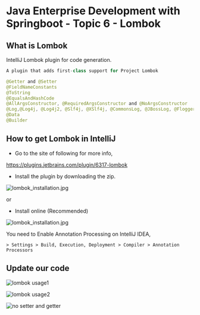 # Java Enterprise Development with Springboot - Topic 6 - Lombok

## What is Lombok

IntelliJ Lombok plugin for code generation.

```java
A plugin that adds first-class support for Project Lombok

@Getter and @Setter
@FieldNameConstants
@ToString
@EqualsAndHashCode
@AllArgsConstructor, @RequiredArgsConstructor and @NoArgsConstructor
@Log,@Log4j, @Log4j2, @Slf4j, @XSlf4j, @CommonsLog, @JBossLog, @Flogger, @CustomLog
@Data
@Builder
```

## How to get Lombok in IntelliJ

* Go to the site of following for more info,

https://plugins.jetbrains.com/plugin/6317-lombok

* Install the plugin by downloading the zip.

![lombok_installation.jpg](https://kevinli-webbertech.github.io/blog/images/springboot/#6/lombok_installation.png)

or

* Install online (Recommended)

![lombok_installation.jpg](https://kevinli-webbertech.github.io/blog/images/springboot/#6/lombok_install_online.png)

You need to Enable Annotation Processing on IntelliJ IDEA,

`> Settings > Build, Execution, Deployment > Compiler > Annotation Processors`

## Update our code

![lombok usage1](https://kevinli-webbertech.github.io/blog/images/springboot/#6/lombok1.jpg)

![lombok usage2](https://kevinli-webbertech.github.io/blog/images/springboot/#6/lombok2.jpg)

![no setter and getter](https://kevinli-webbertech.github.io/blog/images/springboot/#6/No_Getter_Setter.jpg)